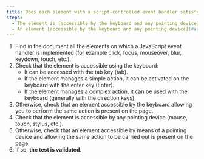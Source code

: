 ```yaml
---
title: Does each element with a script-controlled event handler satisfy one of these conditions (except in special cases)?
steps:
  - The element is [accessible by the keyboard and any pointing device](#accessible-and-activatable-by-the-keyboard-and-any-pointing-device).
  - An element [accessible by the keyboard and any pointing device](#accessible-and-activable-by-the-keyboard-and-any-pointing-device) allowing the same action to be carried out is present on the page.
---
```


1. Find in the document all the elements on which a JavaScript event handler is implemented (for example click, focus, mouseover, blur, keydown, touch, etc.).
2. Check that the element is accessible using the keyboard:
   - It can be accessed with the tab key (tab).
   - If the element manages a simple action, it can be activated on the keyboard with the enter key (Enter).
   - If the element manages a complex action, it can be used with the keyboard (generally with the direction keys).
3. Otherwise, check that an element accessible by the keyboard allowing you to perform the same action is present on the page.
4. Check that the element is accessible by any pointing device (mouse, touch, stylus, etc.).
5. Otherwise, check that an element accessible by means of a pointing device and allowing the same action to be carried out is present on the page.
6. If so, **the test is validated**.
